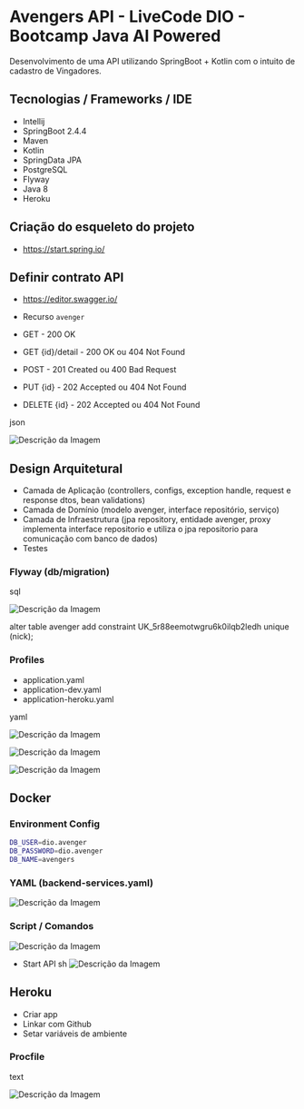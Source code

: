 # Avengers API - LiveCode DIO - Bootcamp Java AI Powered

Desenvolvimento de uma API utilizando SpringBoot + Kotlin com o intuito de cadastro de Vingadores.

## Tecnologias / Frameworks / IDE

- Intellij
- SpringBoot 2.4.4
- Maven
- Kotlin
- SpringData JPA
- PostgreSQL
- Flyway
- Java 8
- Heroku

## Criação do esqueleto do projeto

- https://start.spring.io/

## Definir contrato API

- https://editor.swagger.io/

- Recurso `avenger`
- GET - 200 OK
- GET {id}/detail - 200 OK ou 404 Not Found
- POST - 201 Created ou 400 Bad Request
- PUT {id} - 202 Accepted ou 404 Not Found
- DELETE {id} - 202 Accepted ou 404 Not Found

json

![Descrição da Imagem](https://raw.githubusercontent.com/marcsalexandrborges/avengers.api/main/1.png)

## Design Arquitetural

- Camada de Aplicação (controllers, configs, exception handle, request e response dtos, bean validations)
- Camada de Domínio (modelo avenger, interface repositório, serviço)
- Camada de Infraestrutura (jpa repository, entidade avenger, proxy implementa interface repositorio e utiliza o jpa repositorio para comunicação com banco de dados)
- Testes 

### Flyway (db/migration)

sql

![Descrição da Imagem](https://raw.githubusercontent.com/marcsalexandrborges/avengers.api/main/2.png)

alter table avenger add constraint UK_5r88eemotwgru6k0ilqb2ledh unique (nick);


### Profiles

- application.yaml
- application-dev.yaml
- application-heroku.yaml

yaml

![Descrição da Imagem](https://raw.githubusercontent.com/marcsalexandrborges/avengers.api/main/3.png)


![Descrição da Imagem](https://raw.githubusercontent.com/marcsalexandrborges/avengers.api/main/4.png)

![Descrição da Imagem](https://raw.githubusercontent.com/marcsalexandrborges/avengers.api/main/5.png)


## Docker 

### Environment Config

```sh 
DB_USER=dio.avenger
DB_PASSWORD=dio.avenger
DB_NAME=avengers
```

### YAML (backend-services.yaml)

![Descrição da Imagem](https://raw.githubusercontent.com/marcsalexandrborges/avengers.api/main/6.png)



### Script / Comandos

![Descrição da Imagem](https://raw.githubusercontent.com/marcsalexandrborges/avengers.api/main/8.png)

- Start API 
sh
![Descrição da Imagem](https://raw.githubusercontent.com/marcsalexandrborges/avengers.api/main/8.png) 

## Heroku

- Criar app
- Linkar com Github
- Setar variáveis de ambiente

### Procfile

text

![Descrição da Imagem](https://raw.githubusercontent.com/marcsalexandrborges/avengers.api/main/8.png) 
